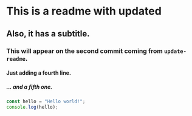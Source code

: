 # This is a readme with updated

## Also, it has a subtitle.

### This will appear on the second commit coming from `update-readme`.

#### Just adding a fourth line.

##### ... and a fifth one.

```javascript
const hello = "Hello world!";
console.log(hello);
```